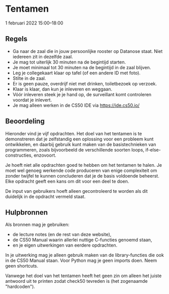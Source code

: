 # Tentamen

1 februari 2022  15:00–18:00


## Regels

- Ga naar de zaal die in jouw persoonlijke rooster op Datanose staat. Niet iedereen zit in dezelfde zaal.
- Je mag tot uiterlijk 30 minuten na de begintijd starten.
- Je moet minimaal tot 30 minuten na de begintijd in de zaal blijven.
- Leg je collegekaart klaar op tafel (of een andere ID met foto).
- Stilte in de zaal.
- Er is geen pauze, overdrijf niet met drinken, toiletbezoek op verzoek.
- Klaar is klaar, dan kun je inleveren en weggaan.
- Vóór inleveren steek je je hand op, de surveillant komt controleren voordat je inlevert.
- Je mag alleen werken in de CS50 IDE via https://ide.cs50.io/

## Beoordeling

Hieronder vind je vijf opdrachten. Het doel van het tentamen is te demonstreren dat je zelfstandig een oplossing voor een probleem kunt ontwikkelen, en daarbij gebruik kunt maken van de basistechnieken van programmeren, zoals bijvoorbeeld de verschillende soorten loops, if-else-constructies, enzovoort.

Je hoeft niet alle opdrachten goed te hebben om het tentamen te halen. Je moet wel genoeg werkende code produceren van enige complexiteit om zonder twijfel te kunnen concluderen dat je de basis voldoende beheerst. Elke opdracht geeft een kans om dit voor een deel te doen.

De input van gebruikers hoeft alleen gecontroleerd te worden als dit duidelijk in de opdracht vermeld staat.

## Hulpbronnen

Als bronnen mag je gebruiken:

- de lecture notes (en de rest van deze website),
- de CS50 Manual waarin allerlei nuttige C-functies genoemd staan,
- en je eigen uitwerkingen van eerdere opdrachten.

In je uitwerking mag je alleen gebruik maken van de library-functies die ook in de CS50 Manual staan. Voor Python mag je geen imports doen. Neem geen shortcuts.

Vanwege het doel van het tentamen heeft het geen zin om alleen het juiste antwoord uit te printen zodat check50 tevreden is (het zogenaamde "hardcoden").
